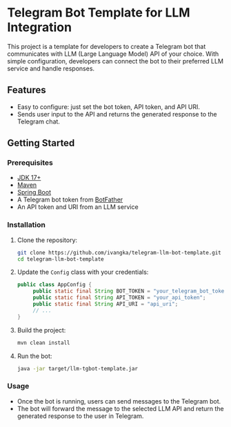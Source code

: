 # Telegram Bot Template for LLM Integration

This project is a template for developers to create a Telegram bot that communicates with LLM (Large Language Model) API of your choice. With simple configuration, developers can connect the bot to their preferred LLM service and handle responses.

## Features

- Easy to configure: just set the bot token, API token, and API URI.
- Sends user input to the API and returns the generated response to the Telegram chat.

## Getting Started

### Prerequisites

- [JDK 17+](https://www.oracle.com/java/technologies/javase-jdk17-downloads.html)
- [Maven](https://maven.apache.org/)
- [Spring Boot](https://spring.io/projects/spring-boot)
- A Telegram bot token from [BotFather](https://core.telegram.org/bots#botfather)
- An API token and URI from an LLM service

### Installation

1. Clone the repository:
   ```bash
   git clone https://github.com/ivangka/telegram-llm-bot-template.git
   cd telegram-llm-bot-template
   ```

2. Update the `Config` class with your credentials:
   ```java
   public class AppConfig {
        public static final String BOT_TOKEN = "your_telegram_bot_token";
        public static final String API_TOKEN = "your_api_token";
        public static final String API_URI = "api_uri";
        // ...
   }
   ```

3. Build the project:
   ```bash
   mvn clean install
   ```

4. Run the bot:
   ```bash
   java -jar target/llm-tgbot-template.jar
   ```

### Usage

- Once the bot is running, users can send messages to the Telegram bot.
- The bot will forward the message to the selected LLM API and return the generated response to the user in Telegram.
